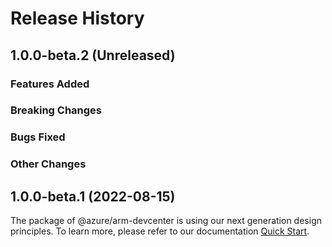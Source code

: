# Release History

## 1.0.0-beta.2 (Unreleased)

### Features Added

### Breaking Changes

### Bugs Fixed

### Other Changes

## 1.0.0-beta.1 (2022-08-15)

The package of @azure/arm-devcenter is using our next generation design principles. To learn more, please refer to our documentation [Quick Start](https://aka.ms/js-track2-quickstart).
